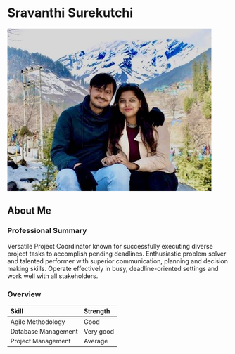 # Sravanthi Surekutchi
![Img of cool Sravanthi](privy-1.png)

## About Me

### Professional Summary
Versatile Project Coordinator known for successfully executing diverse project tasks to accomplish pending deadlines. Enthusiastic problem solver and talented performer with superior communication, planning and decision making skills. Operate effectively in busy, deadline-oriented settings and work well with all stakeholders.

### Overview

| Skill        | Strength          |
|:-------------|:------------------|
| Agile Methodology   | Good |
| Database Management  | Very good  |
| Project Management  | Average |
